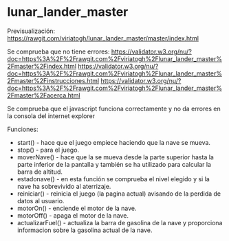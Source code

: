 # lunar_lander_master

Previsualización: https://rawgit.com/viriatogh/lunar_lander_master/master/index.html

Se comprueba que no tiene errores:
https://validator.w3.org/nu/?doc=https%3A%2F%2Frawgit.com%2Fviriatogh%2Flunar_lander_master%2Fmaster%2Findex.html
https://validator.w3.org/nu/?doc=https%3A%2F%2Frawgit.com%2Fviriatogh%2Flunar_lander_master%2Fmaster%2Finstrucciones.html
https://validator.w3.org/nu/?doc=https%3A%2F%2Frawgit.com%2Fviriatogh%2Flunar_lander_master%2Fmaster%2Facerca.html

Se comprueba que el javascript funciona correctamente y no da errores en la consola del internet explorer

Funciones:
* start() - hace que el juego empiece haciendo que la nave se mueva.
* stop() - para el juego.
* moverNave() - hace que la se mueva desde la parte superior hasta la parte inferior de la pantalla y también se ha utilizado para calcular la barra de altitud.
* estadonave() - en esta función se comprueba el nivel elegido y si la nave ha sobrevivido al aterrizaje.
* reiniciar() - reinicia el juego (la pagina actual) avisando de la perdida de datos al usuario.
* motorOn() - enciende el motor de la nave.
* motorOff() - apaga el motor de la nave.
* actualizarFuel() - actualiza la barra de gasolina de la nave y proporciona informacion sobre la gasolina actual de la nave.
